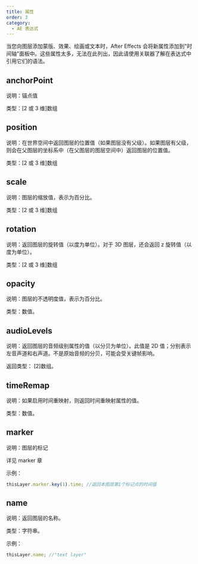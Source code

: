 ```yaml
---
title: 属性
order: 3
category:
  - AE 表达式
---
```


当您向图层添加蒙版、效果、绘画或文本时，After Effects 会将新属性添加到"时间轴"面板中。这些属性太多，无法在此列出，因此请使用关联器了解在表达式中引用它们的语法。

## anchorPoint

说明：锚点值

类型：[2 或 3 维]数组

## position

说明：在世界空间中返回图层的位置值（如果图层没有父级）。如果图层有父级，则会在父图层的坐标系中（在父图层的图层空间中）返回图层的位置值。

类型：[2 或 3 维]数组

## scale

说明：图层的缩放值，表示为百分比。

类型：[2 或 3 维]数组

## rotation

说明：返回图层的旋转值（以度为单位）。对于 3D 图层，还会返回 z 旋转值（以度为单位）。

类型：[2 或 3 维]数组

## opacity

说明：图层的不透明度值，表示为百分比。

类型：数值。

## audioLevels

说明：返回图层的音频级别属性的值（以分贝为单位）。此值是 2D 值；分别表示左音声道和右声道。不是原始音频的分贝，可能会受关键帧影响。

返回类型： [2]数组。

## timeRemap

说明：如果启用时间重映射，则返回时间重映射属性的值。

类型：数值。

## marker

说明：图层的标记

详见 marker 章

示例：

```javascript
thisLayer.marker.key(1).time; //返回本图层第1个标记点的时间值
```

## name

说明：返回图层的名称。

类型：字符串。

示例：

```javascript
thisLayer.name; //"text layer"
```
